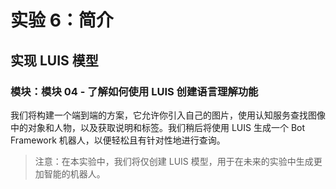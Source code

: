 ﻿---
lab:
    title: '实验 6：简介'
    module: '模块 4:了解如何使用 LUIS 创建语言理解功能'
---

# 实验 6：简介

## 实现 LUIS 模型

### 模块：模块 04 - 了解如何使用 LUIS 创建语言理解功能

我们将构建一个端到端的方案，它允许你引入自己的图片，使用认知服务查找图像中的对象和人物，以及获取说明和标签。我们稍后将使用 LUIS 生成一个 Bot Framework 机器人，以便轻松且有针对性地进行查询。

> 注意：在本实验中，我们将仅创建 LUIS 模型，用于在未来的实验中生成更加智能的机器人。